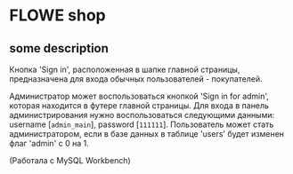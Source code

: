 # FLOWE shop
## some description 

Кнопка 'Sign in', расположенная в шапке главной страницы, предназначена для входа обычных пользователей - покупателей.

Администратор может воспользоваться кнопкой 'Sign in for admin', которая находится в футере главной страницы.
Для входа в панель администрирования нужно воспользоваться следующими данными: username [`admin_main`], password [`111111`].
Пользователь может стать администратором, если в базе данных в таблице 'users' будет изменен флаг 'admin' с 0 на 1.

(Работала с MySQL Workbench)